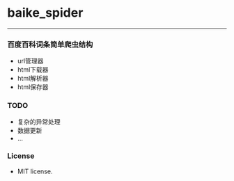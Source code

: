 # baike_spider

***

###  百度百科词条简单爬虫结构
* url管理器
* html下载器
* html解析器
* html保存器

### TODO 
* 复杂的异常处理
* 数据更新
* ...

### License
* MIT license.
